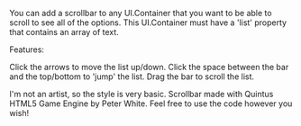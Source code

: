 You can add a scrollbar to any UI.Container that you want to be able to scroll to see all of the options.
This UI.Container must have a 'list' property that contains an array of text.

Features:

Click the arrows to move the list up/down.
Click the space between the bar and the top/bottom to 'jump' the list.
Drag the bar to scroll the list.


I'm not an artist, so the style is very basic.
Scrollbar made with Quintus HTML5 Game Engine by Peter White.
Feel free to use the code however you wish!
